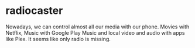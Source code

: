 # radiocaster
Nowadays, we can control almost all our media with our phone. Movies with Netflix, Music with Google Play Music and local video and audio with apps like Plex. It seems like only radio is missing.
